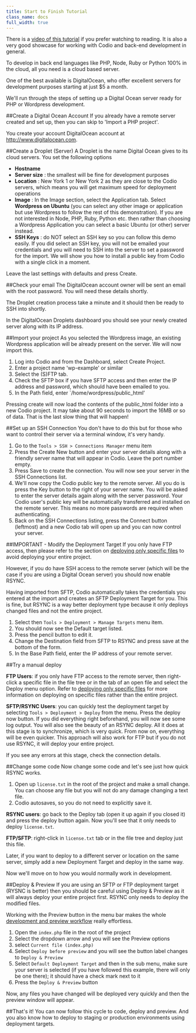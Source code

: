 ```yaml
---
title: Start to Finish Tutorial
class_name: docs
full_width: true
---
```


There is a [video of this tutorial](https://player.vimeo.com/video/79023130?autoplay=1&hd=1) if you prefer watching to reading. It is also a very good showcase for working with Codio and back-end development in general.

To develop in back end languages like PHP, Node, Ruby or Python 100% in the cloud, all you need is a cloud based server.

One of the best available is DigitalOcean, who offer excellent servers for development purposes starting at just $5 a month.

We'll run through the steps of setting up a Digital Ocean server ready for PHP or Wordpress development.

##Create a Digital Ocean Account
If you already have a remote server created and set up, then you can skip to 'Import a PHP project'.

You create your account DigitalOcean account at http://www.digitalocean.com.

##Create a Droplet (Server)
A Droplet is the name Digital Ocean gives to its cloud servers. You set the following options

- **Hostname**
- **Server size** : the smallest will be fine for development purposes
- **Location** : New York 1 or New York 2 as they are close to the Codio servers, which means you will get maximum speed for deployment operations
- **Image** : In the Image section, select the Application tab. Select **Wordpress on Ubuntu** (you can select any other image or application but use Wordpress to follow the rest of this demonstration). If you are not interested in Node, PHP, Ruby, Python etc. then rather than choosing a Wordpress Application you can select a basic Ubuntu (or other) server instead.
- **SSH Keys** : do NOT select an SSH key so you can follow this demo easily. If you did select an SSH key, you will not be emailed your credentials and you will need to SSH into the server to set a password for the import. We will show you how to install a public key from Codio with a single click in a moment.

Leave the last settings with defaults and press Create.

##Check your email
The DigitalOcean account owner will be sent an email with the root password. You will need these details shortly.

The Droplet creation process take a minute and it should then be ready to SSH into shortly.

In the DigitalOcean Droplets dashboard you should see your newly created server along with its IP address.

##Import your project
As you selected the Wordpress image, an existing Wordpress application will be already present on the server. We will now import this.

1. Log into Codio and from the Dashboard, select Create Project.
1. Enter a project name 'wp-example' or similar
1. Select the (S)FTP tab.
1. Check the SFTP box if you have SFTP access and then enter the IP address and password, which should have been emailed to you.
1. In the Path field, enter `/home/wordpress/public_html'

Pressing create will now load the contents of the public_html folder into a new Codio project.  It may take about 90 seconds to import the 16MB or so of data. That is the last slow thing that will happen!

##Set up an SSH Connection
You don't have to do this but for those who want to control their server via a terminal window, it's very handy.

1. Go to the `Tools > SSH > Connections Manager` menu item
1. Press the Create New button and enter your server details along with a friendly server name that will appear in Codio. Leave the port number empty.
1. Press Save to create the connection. You will now see your server in the SSH Connections list.
1. We'll now copy the Codio public key to the remote server. All you do is press the Key button to the right of your server name. You will be asked to enter the server details again along with the server password. Your Codio user's public key will be automatically transferred and installed on the remote server. This means no more passwords are required when authenticating.
1. Back on the SSH Connections listing, press the Connect button (leftmost) and a new Codio tab will open up and you can now control your server.

##IMPORTANT - Modify the Deployment Target
If you only have FTP access, then please refer to the section on [deploying only specific files](/docs/deployment/specific-files) to avoid deploying your entire project.

However, if you do have SSH access to the remote server (which will be the case if you are using a Digital Ocean server) you should now enable RSYNC.

Having imported from SFTP, Codio automatically takes the credentials you entered at the import and creates an SFTP Deployment Target for you. This is fine, but RSYNC is a way better deployment type because it only deploys changed files and not the entire project.

1. Select then `Tools > Deployment > Manage Targets` menu item.
1. You should now see the Default target listed.
1. Press the pencil button to edit it.
1. Change the Destination field from SFTP to RSYNC and press save at the bottom of the form.
1. In the Base Path field, enter the IP address of your remote server.

##Try a manual deploy

**FTP Users**: if you only have FTP access to the remote server, then right-click a specific file in the file tree or in the tab of an open file and select the Deploy menu option. Refer to [deploying only specific files](/docs/deployment/specific-files) for more information on deploying on specific files rather than the entire project.

**SFTP/RSYNC Users**: you can quickly test the deployment target by selecting `Tools > Deployment > Deploy` from the menu. Press the deploy now button. If you did everything right beforehand, you will now see some log output. You will also see the beauty of an RSYNC deploy. All it does at this stage is to synchronize, which is very quick. From now on, everything will be even quicker. This approach will also work for FTP but if you do not use RSYNC, it will deploy your entire project.

If you see any errors at this stage, check the connection details.

##Change some code
Now change some code and let's see just how quick RSYNC works.

1. Open up `license.txt` in the root of the project and make a small change. You can choose any file but you will not do any damage changing a text file.
1. Codio autosaves, so you do not need to explicitly save it.

**RSYNC users**: go back to the Deploy tab (open it up again if you closed it) and press the deploy button again. Now you'll see that it only needs to deploy `license.txt`.

**FTP/SFTP**: right-click in `license.txt` tab or in the file tree and deploy just this file.

Later, if you want to deploy to a different server or location on the same server, simply add a new Deployment Target and deploy in the same way.

Now we'll move on to how you would normally work in development.

##Deploy & Preview
If you are using an SFTP or FTP deployment target (RYSNC is better) then you should be careful using Deploy & Preview as it will always deploy your entire project first. RSYNC only needs to deploy the modified files.

Working with the Preview button in the menu bar makes the whole [development and preview workflow](/docs/inline-preview) really effortless.

1. Open the `index.php` file in the root of the project
1. Select the dropdown arrow and you will see the Preview options
1. select `Current file (index.php)`
1. Select `Deploy before preview` and you will see the button label changes to `Deploy & Preview`
1. Select `Default Deployment Target` and then in the sub menu, make sure your server is selected (if you have followed this example, there will only be one there); it should have a check mark next to it
1. Press the `Deploy & Preview` button

Now, any files you have changed will be deployed very quickly and then the preview window will appear.

##That's it!
You can now follow this cycle to code, deploy and preview. And you also know how to deploy to staging or production environments using deployment targets.


